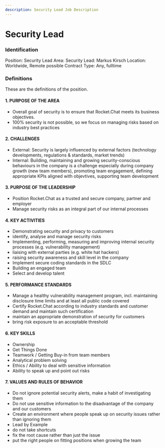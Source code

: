 ```yaml
---
description: Security Lead Job Description
---
```


# Security Lead

### Identification

Position: Security Lead Area: Security Lead: Markus Kirsch Location: Worldwide, Remote possible Contract Type: Any, fulltime

### Definitions

These are the definitions of the position.

#### 1. PURPOSE OF THE AREA

* Overall goal of security is to ensure that Rocket.Chat meets its business objectives.
* 100% security is not possible, so we focus on managing risks based on industry best practices

#### 2. CHALLENGES

* External: Security is largely influenced by external factors \(technology developments, regulations & standards, market trends\)
* Internal: Building, maintaining and growing security-conscious behaviours in the company is a challenge especially during company growth \(new team members\), promoting team engagement, defining appropriate KPIs aligned with objevtives, supporting team development

#### 3. PURPOSE OF THE LEADERSHIP

* Position Rocket.Chat as a trusted and secure company, partner and employer
* Manage security risks as an integral part of our internal processes

#### 4. KEY ACTIVITIES

* Demonstrating security and privacy to customers
* identify, analyse and manage security risks
* Implementing, performing, measuring and improving internal security processes \(e.g. vulnerability management\)
* liaising with external parties \(e.g. white hat hackers\)
* raising security awareness and skill level in the company
* Implement secure coding standards in the SDLC
* Building an engaged team
* Select and develop talent

#### 5. PERFORMANCE STANDARDS

* Manage a healthy vulnerability management program, incl. maintaining disclosure time limits and at least all public code covered
* Certify Rocket.Chat according to industry standards and customer demand and maintain such certification
* maintain an appropriate demonstration of security for customers
* bring risk exposure to an acceptable threshold

#### 6. KEY SKILLS

* Ownership
* Get Things Done
* Teamwork / Getting Buy-in from team members
* Analytical problem solving
* Ethics / Ability to deal with sensitive information
* Ability to speak up and point out risks

#### 7. VALUES AND RULES OF BEHAVIOR

* Do not ignore potential security alerts, make a habit of investigating them
* Do not use sensitive information to the disadvantage of the company and our customers
* Create an environment where people speak up on security issues rather than ignoring them
* Lead by Example
* do not take shortcuts
* fix the root cause rather than just the issue
* put the right people on fitting positions when growing the team

